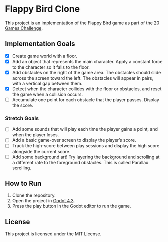 # Flappy Bird Clone

This project is an implementation of the Flappy Bird game as part of the [20 Games Challenge](https://20_games_challenge.gitlab.io/games/flappy/).

## Implementation Goals

- [x] Create game world with a floor.
- [x] Add an object that represents the main character. Apply a constant force to the character so it falls to the floor.
- [x] Add obstacles on the right of the game area. The obstacles should slide across the screen toward the left. The obstacles will appear in pairs, with a vertical gap between them.
- [x] Detect when the character collides with the floor or obstacles, and reset the game when a collision occurs.
- [ ] Accumulate one point for each obstacle that the player passes. Display the score.

### Stretch Goals

- [ ] Add some sounds that will play each time the player gains a point, and when the player loses.
- [ ] Add a basic game-over screen to display the player’s score.
- [ ] Track the high-score between play sessions and display the high score alongside the current score.
- [ ] Add some background art! Try layering the background and scrolling at a different rate to the foreground obstacles. This is called Parallax scrolling.

## How to Run

1. Clone the repository.
2. Open the project in [Godot 4.3](https://godotengine.org/download/archive/4.3-stable/).
3. Press the play button in the Godot editor to run the game.

## License

This project is licensed under the MIT License.
